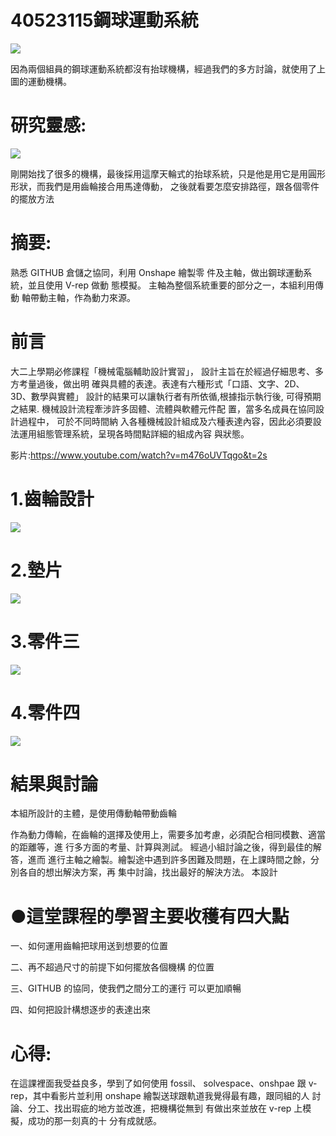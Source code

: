 # 40523115鋼球運動系統

<img src="https://2018g3.gitbooks.io/cd2018/content/assets/impor123t.png">

因為兩個組員的鋼球運動系統都沒有抬球機構，經過我們的多方討論，就使用了上圖的運動機構。

# 研究靈感:

<img src="https://2018g3.gitbooks.io/cd2018/content/assets/import.png">

剛開始找了很多的機構，最後採用這摩天輪式的抬球系統，只是他是用它是用圓形形狀，而我們是用齒輪接合用馬達傳動， 之後就看要怎麼安排路徑，跟各個零件的擺放方法

# 摘要:

熟悉 GITHUB 倉儲之協同，利用 Onshape 繪製零 件及主軸，做出鋼球運動系統，並且使用 V-rep 做動 態模擬。 主軸為整個系統重要的部分之一，本組利用傳動 軸帶動主軸，作為動力來源。

# 前言

大二上學期必修課程「機械電腦輔助設計實習」，
設計主旨在於經過仔細思考、多方考量過後，做出明 確與具體的表達。表達有六種形式「口語、文字、2D、 3D、數學與實體」 設計的結果可以讓執行者有所依循,根據指示執行後, 可得預期之結果.
機械設計流程牽涉許多固體、流體與軟體元件配 置，當多名成員在協同設計過程中， 可於不同時間納
入各種機械設計組成及六種表達內容，因此必須要設
法運用組態管理系統，呈現各時間點詳細的組成內容 與狀態。

影片:https://www.youtube.com/watch?v=m476oUVTqgo&t=2s

# 1.齒輪設計

<img src="https://2018g3.gitbooks.io/cd2018/content/assets/123import.png">

# 2.墊片

<img src="https://2018g3.gitbooks.io/cd2018/content/assets/5467import.png">

# 3.零件三

<img src="https://2018g3.gitbooks.io/cd2018/content/assets/67897import.png">

# 4.零件四

<img src="https://2018g3.gitbooks.io/cd2018/content/assets/56578424import.png">

# 結果與討論

本組所設計的主體，是使用傳動軸帶動齒輪

作為動力傳輸，在齒輪的選擇及使用上，需要多加考慮，必須配合相同模數、適當的距離等，進 行多方面的考量、計算與測試。 經過小組討論之後，得到最佳的解答，進而 進行主軸之繪製。繪製途中遇到許多困難及問題，在上課時間之餘，分別各自的想出解決方案，再 集中討論，找出最好的解決方法。
本設計
# ●這堂課程的學習主要收穫有四大點

一、如何運用齒輪把球用送到想要的位置

二、再不超過尺寸的前提下如何擺放各個機構 的位置

三、GITHUB 的協同，使我們之間分工的運行 可以更加順暢

四、如何把設計構想逐步的表達出來
# 心得:

在這課裡面我受益良多，學到了如何使用 fossil、 solvespace、onshpae 跟 v-rep，其中看影片並利用 onshape 繪製送球跟軌道我覺得最有趣，跟同組的人
討論、分工、找出瑕疵的地方並改進，把機構從無到 有做出來並放在 v-rep 上模擬，成功的那一刻真的十 分有成就感。
